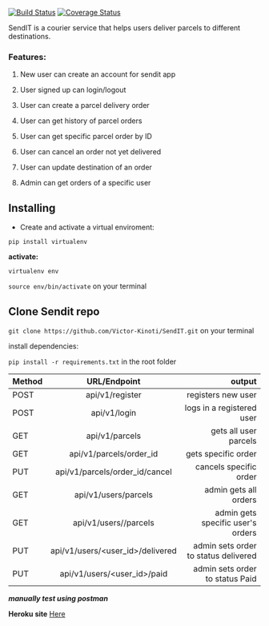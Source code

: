 [![Build Status](https://travis-ci.com/Victor-Kinoti/SendIT.svg?branch=ch-tests-161805245)](https://travis-ci.com/Victor-Kinoti/SendIT)
[![Coverage Status](https://coveralls.io/repos/github/Victor-Kinoti/SendIT_ch2/badge.svg?branch=reviews)](https://coveralls.io/github/Victor-Kinoti/SendIT_ch2?branch=reviews)

SendIT is a courier service that helps users deliver parcels to different destinations. 
### Features:

1. New user can create an account for sendit app

2. User signed up can login/logout

3. User can create a parcel delivery order

4. User can get history of parcel orders

5. User can get specific parcel order by ID

6. User can cancel an order not yet delivered

7. User can update destination of an order

8. Admin can get orders of a specific user


## Installing
* Create and activate a virtual enviroment:

`pip install virtualenv`

**activate:**

`virtualenv env`

`source env/bin/activate` on your terminal

## Clone Sendit repo
`git clone https://github.com/Victor-Kinoti/SendIT.git` on your terminal

install dependencies:

`pip install -r requirements.txt` in the root folder 


| Method        | URL/Endpoint          | output  |
| ------------- |:-------------:| -----:|
| POST| api/v1/register| registers new user |
| POST| api/v1/login|   logs in a registered user|
| GET | api/v1/parcels|gets all user parcels|
| GET | api/v1/parcels/order_id|gets specific order|
| PUT | api/v1/parcels/order_id/cancel|cancels specific order|
| GET | api/v1/users/parcels|admin gets all orders|
| GET | api/v1/users/<name>/parcels|admin gets specific user's orders|
| PUT | api/v1/users/<user_id>/delivered|admin sets order to status delivered|
| PUT | api/v1/users/<user_id>/paid|admin sets order to status Paid|

***manually test using postman***

**Heroku site** [Here](https://sendit-keynote.herokuapp.com)


